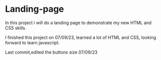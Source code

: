 # Landing-page
In this project i will do a landing page to demonstrate my new HTML and CSS skills.

I finished this project on 07/09/23, learned a lot of HTML and CSS, looking forward to learn javascript.

Last commit,edited the buttons size 07/09/23